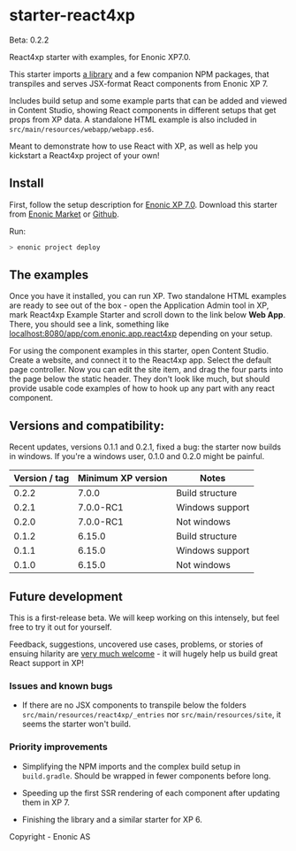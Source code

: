 # starter-react4xp

Beta: 0.2.2

React4xp starter with examples, for Enonic XP7.0.

This starter imports [a library](https://github.com/enonic/lib-react4xp) and a few companion NPM packages, that transpiles and serves JSX-format React components from Enonic XP 7.

Includes build setup and some example parts that can be added and viewed in Content Studio, showing React components in different setups that get props from XP data. A  standalone HTML example is also included in `src/main/resources/webapp/webapp.es6`.

Meant to demonstrate how to use React with XP, as well as help you kickstart a React4xp project of your own!

## Install

First, follow the setup description for [Enonic XP 7.0](https://developer.enonic.com/start). Download this starter from [Enonic Market](https://market.enonic.com) or [Github](https://github.com/enonic/starter-react4xp). 

Run:
```bash
> enonic project deploy
```

## The examples

Once you have it installed, you can run XP. Two standalone HTML examples are ready to see out of the box - open the Application Admin tool in XP, mark React4xp Example Starter and scroll down to the link below **Web App**. There, you should see a link, something like [localhost:8080/app/com.enonic.app.react4xp](localhost:8080/app/com.enonic.app.react4xp) depending on your setup.

For using the component examples in this starter, open Content Studio. Create a website, and connect it to the React4xp app. Select the default page controller. Now you can edit the site item, and drag the four parts into the page below the static header. They don't look like much, but should provide usable code examples of how to hook up any part with any react component.

## Versions and compatibility:

Recent updates, versions 0.1.1 and 0.2.1, fixed a bug: the starter now builds in windows. If you're a windows user, 0.1.0 and 0.2.0 might be painful.  

| Version / tag    | Minimum XP version | Notes |
| ---------------- | ---------- | --------------|
| 0.2.2            | 7.0.0  | Build structure |
| 0.2.1            | 7.0.0-RC1  | Windows support |
| 0.2.0            | 7.0.0-RC1 | Not windows  |
| 0.1.2            | 6.15.0 | Build structure |
| 0.1.1            | 6.15.0 | Windows support |
| 0.1.0            | 6.15.0 | Not windows |

## Future development

This is a first-release beta. We will keep working on this intensely, but feel free to try it out for yourself.
 
Feedback, suggestions, uncovered use cases, problems, or stories of ensuing hilarity are [very much welcome](https://github.com/enonic/starter-react4xp/issues) - it will hugely help us build great React support in XP!

### Issues and known bugs
  - If there are no JSX components to transpile below the folders `src/main/resources/react4xp/_entries` nor `src/main/resources/site`, it seems the starter won't build.

### Priority improvements
  - Simplifying the NPM imports and the complex build setup in `build.gradle`. Should be wrapped in fewer components before long.  

  - Speeding up the first SSR rendering of each component after updating them in XP 7.
  
  - Finishing the library and a similar starter for XP 6. 


Copyright - Enonic AS
